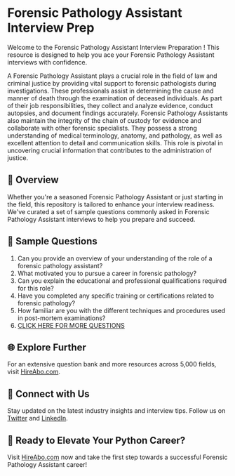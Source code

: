 # Forensic Pathology Assistant Interview Prep

Welcome to the Forensic Pathology Assistant Interview Preparation ! This resource is designed to help you ace your Forensic Pathology Assistant interviews with confidence.

A Forensic Pathology Assistant plays a crucial role in the field of law and criminal justice by providing vital support to forensic pathologists during investigations. These professionals assist in determining the cause and manner of death through the examination of deceased individuals. As part of their job responsibilities, they collect and analyze evidence, conduct autopsies, and document findings accurately. Forensic Pathology Assistants also maintain the integrity of the chain of custody for evidence and collaborate with other forensic specialists. They possess a strong understanding of medical terminology, anatomy, and pathology, as well as excellent attention to detail and communication skills. This role is pivotal in uncovering crucial information that contributes to the administration of justice.

## 🚀 Overview

Whether you're a seasoned Forensic Pathology Assistant or just starting in the field, this repository is tailored to enhance your interview readiness. We've curated a set of sample questions commonly asked in Forensic Pathology Assistant interviews to help you prepare and succeed.

## 📝 Sample Questions

1. Can you provide an overview of your understanding of the role of a forensic pathology assistant?
2. What motivated you to pursue a career in forensic pathology?
3. Can you explain the educational and professional qualifications required for this role?
4. Have you completed any specific training or certifications related to forensic pathology?
5. How familiar are you with the different techniques and procedures used in post-mortem examinations?
6. [CLICK HERE FOR MORE QUESTIONS](https://hireabo.com/job/9_4_31/Forensic%20Pathology%20Assistant)

## 🌐 Explore Further

For an extensive question bank and more resources across 5,000 fields, visit [HireAbo.com](https://www.hireabo.com).

## 📱 Connect with Us

Stay updated on the latest industry insights and interview tips. Follow us on [Twitter](https://twitter.com/hireabo) and [LinkedIn](https://www.linkedin.com/in/hire-abo-3609972a8/).

## 🚀 Ready to Elevate Your Python Career?

Visit [HireAbo.com](https://www.hireabo.com) now and take the first step towards a successful Forensic Pathology Assistant career!